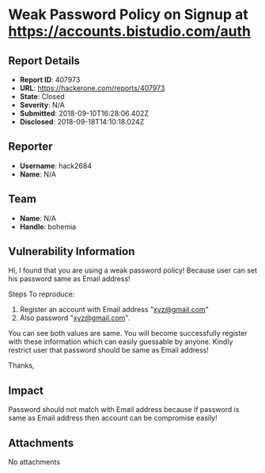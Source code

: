 # Weak Password Policy on Signup at https://accounts.bistudio.com/auth

## Report Details
- **Report ID**: 407973
- **URL**: https://hackerone.com/reports/407973
- **State**: Closed
- **Severity**: N/A
- **Submitted**: 2018-09-10T16:28:06.402Z
- **Disclosed**: 2018-09-18T14:10:18.024Z

## Reporter
- **Username**: hack2684
- **Name**: N/A

## Team
- **Name**: N/A
- **Handle**: bohemia

## Vulnerability Information
Hi,
I found that you are using a weak password policy! Because user can set his password same as Email address!

Steps To reproduce:

1. Register an account with Email address "xyz@gmail.com"
2. Also password "xyz@gmail.com". 

You can see both values are same. You will become successfully register with these information which can easily guessable by anyone. Kindly restrict user that password should be same as Email address!

Thanks,

## Impact

Password should not match with Email address because if password is same as Email address then account can be compromise easily!

## Attachments
No attachments
